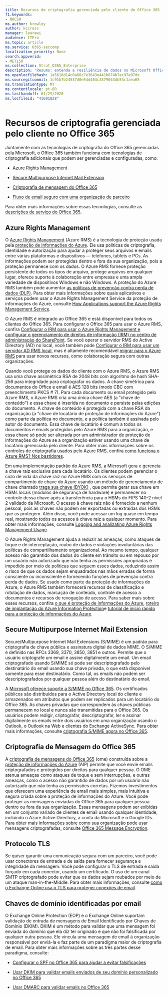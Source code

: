 ```yaml
---
title: Recursos de criptografia gerenciada pelo cliente do Office 365
f1.keywords:
- NOCSH
ms.author: krowley
author: kccross
manager: laurawi
audience: ITPro
ms.topic: article
ms.service: O365-seccomp
localization_priority: None
search.appverid:
- MET150
ms.collection: Strat_O365_Enterprise
description: 'Resumo: entenda a resiliência de dados no Microsoft Office 365.'
ms.openlocfilehash: 1a5618d14c0a88c7e3643e441b874b7ac97e07de
ms.sourcegitcommit: 1c91b7b24537d0e54d484c3379043db53c1aea65
ms.translationtype: MT
ms.contentlocale: pt-BR
ms.lasthandoff: 01/29/2020
ms.locfileid: "41601828"
---
```

# <a name="customer-managed-encryption-features-in-office-365"></a>Recursos de criptografia gerenciada pelo cliente no Office 365

Juntamente com as tecnologias de criptografia do Office 365 gerenciadas pela Microsoft, o Office 365 também funciona com tecnologias de criptografia adicionais que podem ser gerenciadas e configuradas, como:

- [Azure Rights Management](https://docs.microsoft.com/azure/information-protection/what-is-azure-rms)

- [Secure Multipurpose Internet Mail Extension](https://blogs.technet.com/b/exchange/archive/2014/12/15/how-to-configure-s-mime-in-office-365.aspx)

- [Criptografia de mensagem do Office 365](https://products.office.com/en-us/exchange/office-365-message-encryption)

- [Fluxo de email seguro com uma organização de parceiro](https://docs.microsoft.com/exchange/mail-flow-best-practices/use-connectors-to-configure-mail-flow/set-up-connectors-for-secure-mail-flow-with-a-partner)

Para obter mais informações sobre essas tecnologias, consulte as [descrições de serviço do Office 365](https://technet.microsoft.com/library/office-365-service-descriptions.aspx).

## <a name="azure-rights-management"></a>Azure Rights Management

O [Azure Rights Management](https://docs.microsoft.com/azure/information-protection/what-is-azure-rms) (Azure RMS) é a tecnologia de proteção usada pela [proteção de informações do Azure](https://docs.microsoft.com/information-protection/understand-explore/what-is-information-protection). Ele usa políticas de criptografia, identidade e autorização para ajudar a proteger seus arquivos e emails entre várias plataformas e dispositivos — telefones, tablets e PCs. As informações podem ser protegidas dentro e fora da sua organização, pois a proteção permanece com os dados. O Azure RMS fornece proteção persistente de todos os tipos de arquivo, protege arquivos em qualquer lugar, oferece suporte à colaboração entre empresas e uma ampla variedade de dispositivos Windows e não Windows. A proteção do Azure RMS também pode aumentar [as políticas de prevenção contra perda de dados (DLP)](https://docs.microsoft.com/exchange/security-and-compliance/data-loss-prevention/data-loss-prevention). Para obter mais informações sobre quais aplicativos e serviços podem usar o Azure Rights Management Service da proteção de informações do Azure, consulte [How Applications support the Azure Rights Management Service](https://docs.microsoft.com/information-protection/understand-explore/applications-support).

O Azure RMS é integrado ao Office 365 e está disponível para todos os clientes do Office 365. Para configurar o Office 365 para usar o Azure RMS, confira [Configurar o IRM para usar o Azure Rights Management e configurar o gerenciamento de direitos de informação (IRM) no centro de administração do SharePoint](https://technet.microsoft.com/library/dn151475(v=exchg.150).aspx). Se você operar o servidor RMS do Active Directory (AD) no local, você também pode [Configurar o IRM para usar um servidor AD RMS local](https://docs.microsoft.com/office365/SecurityCompliance/configure-irm-to-use-an-on-premises-ad-rms-server), mas é altamente recomendável [migrar para o Azure RMS](https://docs.microsoft.com/azure/information-protection/migrate-from-ad-rms-to-azure-rms) para usar novos recursos, como colaboração segura com outras organizações.

Quando você protege os dados do cliente com o Azure RMS, o Azure RMS usa uma chave assimétrica RSA de 2048 bits com algoritmo de hash SHA-256 para integridade para criptografar os dados. A chave simétrica para documentos do Office e email é AES 128 bits (modo CBC com preenchimento PKCS # 7). Para cada documento ou email protegido pelo Azure RMS, o Azure RMS cria uma única chave AES (a "chave de conteúdo") e essa chave é inserida no documento e persiste pelas edições do documento. A chave de conteúdo é protegida com a chave RSA da organização (a "chave de locatário de proteção de informações do Azure") como parte da política no documento, e a política também é assinada pelo autor do documento. Essa chave de locatário é comum a todos os documentos e emails protegidos pelo Azure RMS para a organização, e essa chave só pode ser alterada por um administrador de proteção de informações do Azure se a organização estiver usando uma chave de locatário gerenciada pelo cliente. Para obter mais informações sobre os controles de criptografia usados pelo Azure RMS, confira [como funciona o Azure RMS? Nos bastidores](https://docs.microsoft.com/information-protection/understand-explore/how-does-it-work).

Em uma implementação padrão do Azure RMS, a Microsoft gera e gerencia a chave raiz exclusiva para cada locatário. Os clientes podem gerenciar o ciclo de vida da chave raiz no Azure RMS com os serviços de compartimento de chave do Azure usando um método de gerenciamento de chave chamado [traga sua chave (BYOK)](https://docs.microsoft.com/azure/information-protection/plan-implement-tenant-key) , que permite gerar sua chave em HSMs locais (módulos de segurança de hardware) e permanecer no controle dessa chave após a transferência para o HSMs do FIPS 140-2 nível 2 validado da Microsoft. O acesso à chave raiz não é fornecido a nenhum pessoal, pois as chaves não podem ser exportadas ou extraídas dos HSMs que as protegem. Além disso, você pode acessar um log quase em tempo real, mostrando todos os acessos à chave raiz a qualquer momento. Para obter mais informações, consulte [Logging and analizating Azure Rights Management Usage](https://docs.microsoft.com/azure/information-protection/log-analyze-usage).

O Azure Rights Management ajuda a reduzir as ameaças, como ataques de toque e de interceptação, roubo de dados e violações involuntárias das políticas de compartilhamento organizacional. Ao mesmo tempo, qualquer acesso não garantido dos dados do cliente em trânsito ou em repouso por um usuário não autorizado que não tenha as permissões apropriadas é impedido por meio de políticas que seguem esses dados, reduzindo assim o risco de que os dados sejam enquadrados nas mãos erradas de forma consciente ou inconsciente e fornecendo funções de prevenção contra perda de dados. Se usado como parte da proteção de informações do Azure, o Azure RMS também fornecerá recursos de classificação e rotulação de dados, marcação de conteúdo, controle de acesso a documentos e recursos de revogação de acesso. Para saber mais sobre esses recursos, confira [o que é proteção de informações do Azure](https://docs.microsoft.com/information-protection/understand-explore/what-is-information-protection), [roteiro de implantação do Azure Information Protection](https://docs.microsoft.com/information-protection/plan-design/deployment-roadmap)e [tutorial de início rápido para a proteção de informações do Azure](https://docs.microsoft.com/information-protection/get-started/infoprotect-quick-start-tutorial).

## <a name="secure-multipurpose-internet-mail-extension"></a>Secure Multipurpose Internet Mail Extension

Secure/Multipurpose Internet Mail Extensions (S/MIME) é um padrão para criptografia de chave pública e assinatura digital de dados MIME. O S/MIME é definido nas RFCs 3369, 3370, 3850, 3851 e outros. Permite que o usuário criptografe um email e assine digitalmente um email. Um email criptografado usando S/MIME só pode ser descriptografado pelo destinatário do email usando sua chave privada, o que está disponível somente para esse destinatário. Como tal, os emails não podem ser descriptografados por qualquer pessoa além do destinatário do email.

A [Microsoft oferece suporte a S/MIME no Office 365](https://blogs.technet.com/b/exchange/archive/2014/12/15/how-to-configure-s-mime-in-office-365.aspx). Os certificados públicos são distribuídos para o Active Directory local do cliente e armazenados em atributos que podem ser replicados para um locatário do Office 365. As chaves privadas que correspondem às chaves públicas permanecem no local e nunca são transmitidas para o Office 365. Os usuários podem redigir, criptografar, descriptografar, ler e assinar digitalmente os emails entre dois usuários em uma organização usando o Outlook, o Outlook na Web e clientes do Exchange ActiveSync. Para obter mais informações, consulte [criptografia S/MIME agora no Office 365](https://blogs.office.com/2014/02/26/smime-encryption-now-in-office-365/).

## <a name="office-365-message-encryption"></a>Criptografia de Mensagem do Office 365

A [criptografia de mensagens do Office 365](https://products.office.com/exchange/office-365-message-encryption) (ome) construída sobre a [proteção de informações do Azure](https://docs.microsoft.com/information-protection/understand-explore/what-is-information-protection) (AIP) permite que você envie emails criptografados e protegidos por direitos para qualquer pessoa. O OME atenua ameaças como ataques de toque e sem interrupções, e outras ameaças, como o acesso não garantido de dados por um usuário não autorizado que não tenha as permissões corretas. Fizemos investimentos que oferecem uma experiência de email mais simples, mais intuitiva e segura criada sobre a proteção de informações do Azure. Você pode proteger as mensagens enviadas do Office 365 para qualquer pessoa dentro ou fora da sua organização. Essas mensagens podem ser exibidas em um conjunto variado de clientes de email usando qualquer identidade, incluindo o Azure Active Directory, a conta da Microsoft e o Google IDs. Para obter mais informações sobre como sua organização pode usar mensagens criptografadas, consulte [Office 365 Message Encryption](https://support.office.com/article/F87CB016-7876-4317-AE3C-9169B311FF8A).

## <a name="transport-layer-security"></a>Protocolo TLS   

Se quiser garantir uma comunicação segura com um parceiro, você pode usar conectores de entrada e de saída para fornecer segurança e integridade da mensagem. Você pode configurar o TLS de entrada e saída forçado em cada conector, usando um certificado. O uso de um canal SMTP criptografado pode evitar que os dados sejam roubados por meio de um ataque man-in-the-Middle. Para obter mais informações, consulte [como o Exchange Online usa o TLS para proteger conexões de email](https://support.office.com/article/How-Exchange-Online-uses-TLS-to-secure-email-connections-in-Office-365-4CDE0CDA-3430-4DC0-B489-F2C0736C929F).

## <a name="domain-keys-identified-mail"></a>Chaves de domínio identificadas por email

O Exchange Online Protection (EOP) e o Exchange Online suportam validação de entrada de mensagens de Email Identificado por Chaves de Domínio (DKIM). DKIM é um método para validar que uma mensagem foi enviada do domínio que ela diz ter originado e que não foi falsificada por qualquer outra pessoa. Ele vincula uma mensagem de email à organização responsável por enviá-la e faz parte de um paradigma maior de criptografia de email. Para obter mais informações sobre as três partes desse paradigma, consulte:

- [Configurar o SPF no Office 365 para ajudar a evitar falsificações](https://docs.microsoft.com/office365/SecurityCompliance/set-up-spf-in-office-365-to-help-prevent-spoofing)

- [Usar DKIM para validar emails enviados de seu domínio personalizado no Office 365](https://docs.microsoft.com/office365/SecurityCompliance/use-dkim-to-validate-outbound-email)

- [Usar DMARC para validar emails no Office 365](https://docs.microsoft.com/office365/SecurityCompliance/use-dmarc-to-validate-email)
